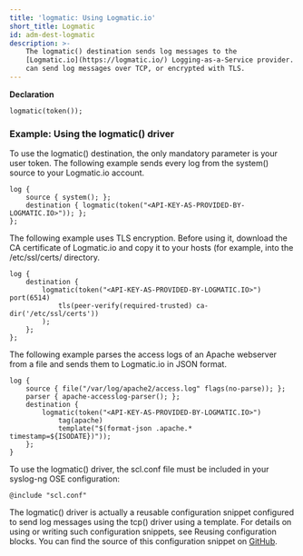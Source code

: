 ```yaml
---
title: 'logmatic: Using Logmatic.io'
short_title: Logmatic
id: adm-dest-logmatic
description: >-
    The logmatic() destination sends log messages to the
    [Logmatic.io](https://logmatic.io/) Logging-as-a-Service provider. You
    can send log messages over TCP, or encrypted with TLS.
---
```


**Declaration**

```config
logmatic(token());
```

### Example: Using the logmatic() driver

To use the logmatic() destination, the only mandatory parameter is your
user token. The following example sends every log from the system()
source to your Logmatic.io account.

```config
log {
    source { system(); };
    destination { logmatic(token("<API-KEY-AS-PROVIDED-BY-LOGMATIC.IO>")); };
};
```

The following example uses TLS encryption. Before using it, download the
CA certificate of Logmatic.io and copy it to your hosts (for example,
into the /etc/ssl/certs/ directory.

```config
log {
    destination {
        logmatic(token("<API-KEY-AS-PROVIDED-BY-LOGMATIC.IO>") port(6514)
            tls(peer-verify(required-trusted) ca-dir('/etc/ssl/certs'))
        );
    };
};
```

The following example parses the access logs of an Apache webserver from
a file and sends them to Logmatic.io in JSON format.

```config
log {
    source { file("/var/log/apache2/access.log" flags(no-parse)); };
    parser { apache-accesslog-parser(); };
    destination {
        logmatic(token("<API-KEY-AS-PROVIDED-BY-LOGMATIC.IO>")
            tag(apache)
            template("$(format-json .apache.* timestamp=${ISODATE})"));
    };
}
```

To use the logmatic() driver, the scl.conf file must be included in your
syslog-ng OSE configuration:

```config
@include "scl.conf"
```

The logmatic() driver is actually a reusable configuration snippet
configured to send log messages using the tcp() driver using a template.
For details on using or writing such configuration snippets, see
Reusing configuration blocks. You can find the source of
this configuration snippet on
[GitHub](https://github.com/syslog-ng/syslog-ng/blob/master/scl/logmatic/logmatic.conf).
